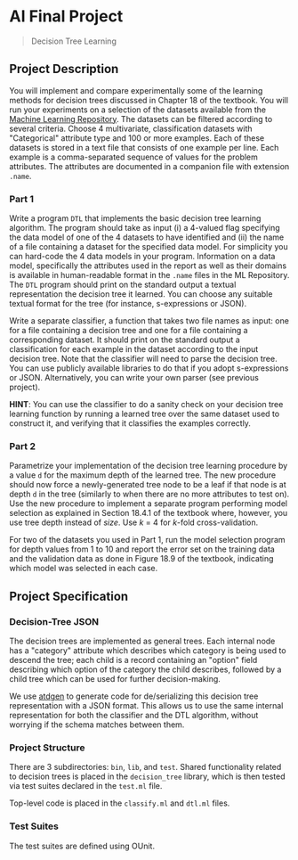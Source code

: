 # AI Final Project

> Decision Tree Learning

## Project Description

You will implement and compare experimentally some of the learning methods for decision trees discussed in Chapter 18 of the textbook. You will run your experiments on a selection of the datasets available from the [Machine Learning Repository](http://archive.ics.uci.edu/ml/datasets.php). The datasets can be filtered according to several criteria. Choose 4 multivariate, classification datasets with "Categorical" attribute type and 100 or more examples. Each of these datasets is stored in a text file that consists of one example per line. Each example is a comma-separated sequence of values for the problem attributes. The attributes are documented in a companion file with extension `.name`.

### Part 1

Write a program `DTL` that implements the basic decision tree learning algorithm. The program should take as input (i) a 4-valued flag specifying the data model of one of the 4 datasets to have identified and (ii) the name of a file containing a dataset for the specified data model. For simplicity you can hard-code the 4 data models in your program. Information on a data model, specifically the attributes used in the report as well as their domains is available in human-readable format in the `.name` files in the ML Repository. The `DTL` program should print on the standard output a textual representation the decision tree it learned. You can choose any suitable textual format for the tree (for instance, s-expressions or JSON).

Write a separate classifier, a function that takes two file names as input: one for a file containing a decision tree and one for a file containing a corresponding dataset. It should print on the standard output a classification for each example in the dataset according to the input decision tree. Note that the classifier will need to parse the decision tree. You can use publicly available libraries to do that if you adopt s-expressions or JSON. Alternatively, you can write your own parser (see previous project).

__HINT__: You can use the classifier to do a sanity check on your decision tree learning function by running a learned tree over the same dataset used to construct it, and verifying that it classifies the examples correctly.

### Part 2

Parametrize your implementation of the decision tree learning procedure by a value `d` for the maximum depth of the learned tree. The new procedure should now force a newly-generated tree node to be a leaf if that node is at depth `d` in the tree (similarly to when there are no more attributes to test on). Use the new procedure to implement a separate program performing model selection as explained in Section 18.4.1 of the textbook where, however, you use tree depth instead of _size_. Use _k_ = 4 for _k_-fold cross-validation.

For two of the datasets you used in Part 1, run the model selection program for depth values from 1 to 10 and report the error set on the training data and the validation data as done in Figure 18.9 of the textbook, indicating which model was selected in each case.

## Project Specification

### Decision-Tree JSON

The decision trees are implemented as general trees. Each internal node has a "category" attribute which describes which category is being used to descend the tree; each child is a record containing an "option" field describing which option of the category the child describes, followed by a child tree which can be used for further decision-making.

We use [atdgen](https://atd.readthedocs.io/en/latest/) to generate code for de/serializing this decision tree representation with a JSON format. This allows us to use the same internal representation for both the classifier and the DTL algorithm, without worrying if the schema matches between them.

### Project Structure

There are 3 subdirectories: `bin`, `lib`, and `test`. Shared functionality related to decision trees is placed in the `decision_tree` library, which is then tested via test suites declared in the `test.ml` file.

Top-level code is placed in the `classify.ml` and `dtl.ml` files.

### Test Suites

The test suites are defined using OUnit.
